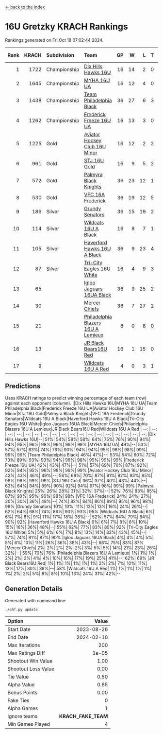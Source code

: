 [<- back to the index](readme.md)
# 16U Gretzky KRACH Rankings
Rankings generated on Fri Oct 18 07:02:44 2024.

Rank|KRACH|Subdivision|Team|GP|W|L|T|OTW|OTL|SoS|Exp Wins|Win Diff
---:|---:|:---|:---|---:|---:|---:|---:|---:|---:|---:|---:|---:
1|1722|Championship|[Dix Hills Hawks 16U](https://gamesheetstats.com/seasons/3659/teams/140688/schedule)|16|14|2|0|1|0|340|14.8|-0.0
2|1645|Championship|[MYHA 16U UA](https://gamesheetstats.com/seasons/3659/teams/140695/schedule)|16|12|4|0|2|1|654|12.8|-0.0
3|1438|Championship|[Team Philadelphia Black](https://gamesheetstats.com/seasons/3659/teams/140698/schedule)|36|27|6|3|3|1|493|29.3|-0.0
4|1262|Championship|[Frederick Freeze 16U UA](https://gamesheetstats.com/seasons/3659/teams/140689/schedule)|16|13|3|0|0|0|362|13.9|0.0
5|1225|Gold|[Aviator Hockey Club 16U Minor](https://gamesheetstats.com/seasons/3659/teams/140687/schedule)|16|12|2|2|3|1|420|13.9|0.0
6|961|Gold|[STJ 16U Gold](https://gamesheetstats.com/seasons/3659/teams/140697/schedule)|16|9|5|2|1|0|720|10.8|-0.0
7|572|Gold|[Palmyra Black Knights](https://gamesheetstats.com/seasons/3659/teams/140696/schedule)|36|23|12|1|3|0|537|24.4|0.0
8|530|Gold|[VFC 16A Frederick](https://gamesheetstats.com/seasons/3659/teams/140700/schedule)|36|19|12|5|0|4|634|22.3|-0.0
9|186|Silver|[Grundy Senators](https://gamesheetstats.com/seasons/3659/teams/140690/schedule)|36|15|19|2|0|0|573|16.9|0.0
10|114|Silver|[Wildcats 16U A Black](https://gamesheetstats.com/seasons/3659/teams/140725/schedule)|16|8|7|1|1|0|340|9.4|0.0
11|105|Silver|[Haverford Hawks 16U A Black](https://gamesheetstats.com/seasons/3659/teams/140691/schedule)|36|9|23|4|0|2|671|11.9|0.0
12|87|Silver|[Tri-City Eagles 16U White](https://gamesheetstats.com/seasons/3659/teams/140699/schedule)|16|4|9|3|0|1|363|6.4|0.0
13|65||[Igloo Jaguars 16UA Black](https://gamesheetstats.com/seasons/3659/teams/140692/schedule)|36|9|25|2|0|4|657|10.9|0.0
14|30||[Mercer Chiefs](https://gamesheetstats.com/seasons/3659/teams/140694/schedule)|36|7|27|2|1|1|535|8.9|0.0
15|21||[Philadelphia Blazers 16U A Lemieux](https://gamesheetstats.com/seasons/3659/teams/140717/schedule)|8|0|8|0|0|0|693|0.9|0.0
16|13||[JR Black Bears16U Red](https://gamesheetstats.com/seasons/3659/teams/140693/schedule)|16|1|15|0|0|0|339|1.9|0.0
17|9||[Wildcats 16U A Red](https://gamesheetstats.com/seasons/3659/teams/140726/schedule)|4|0|3|1|0|0|27|1.4|0.0

## Predictions
Uses KRACH ratings to predict winning percentage of each team (row) against each opponent (column).
||Dix Hills Hawks 16U|MYHA 16U UA|Team Philadelphia Black|Frederick Freeze 16U UA|Aviator Hockey Club 16U Minor|STJ 16U Gold|Palmyra Black Knights|VFC 16A Frederick|Grundy Senators|Wildcats 16U A Black|Haverford Hawks 16U A Black|Tri-City Eagles 16U White|Igloo Jaguars 16UA Black|Mercer Chiefs|Philadelphia Blazers 16U A Lemieux|JR Black Bears16U Red|Wildcats 16U A Red
| --: | --: | --: | --: | --: | --: | --: | --: | --: | --: | --: | --: | --: | --: | --: | --: | --: | --: 
|Dix Hills Hawks 16U|--| 51%| 54%| 58%| 58%| 64%| 75%| 76%| 90%| 94%| 94%| 95%| 96%| 98%| 99%| 99%| 99%
|MYHA 16U UA| 49%|--| 53%| 57%| 57%| 63%| 74%| 76%| 90%| 94%| 94%| 95%| 96%| 98%| 99%| 99%| 99%
|Team Philadelphia Black| 46%| 47%|--| 53%| 54%| 60%| 72%| 73%| 89%| 93%| 93%| 94%| 96%| 98%| 99%| 99%| 99%
|Frederick Freeze 16U UA| 42%| 43%| 47%|--| 51%| 57%| 69%| 70%| 87%| 92%| 92%| 94%| 95%| 98%| 98%| 99%| 99%
|Aviator Hockey Club 16U Minor| 42%| 43%| 46%| 49%|--| 56%| 68%| 70%| 87%| 91%| 92%| 93%| 95%| 98%| 98%| 99%| 99%
|STJ 16U Gold| 36%| 37%| 40%| 43%| 44%|--| 63%| 64%| 84%| 89%| 90%| 92%| 94%| 97%| 98%| 99%| 99%
|Palmyra Black Knights| 25%| 26%| 28%| 31%| 32%| 37%|--| 52%| 76%| 83%| 85%| 87%| 90%| 95%| 96%| 98%| 98%
|VFC 16A Frederick| 24%| 24%| 27%| 30%| 30%| 36%| 48%|--| 74%| 82%| 84%| 86%| 89%| 95%| 96%| 98%| 98%
|Grundy Senators| 10%| 10%| 11%| 13%| 13%| 16%| 24%| 26%|--| 62%| 64%| 68%| 74%| 86%| 90%| 93%| 95%
|Wildcats 16U A Black|  6%|  6%|  7%|  8%|  9%| 11%| 17%| 18%| 38%|--| 52%| 57%| 64%| 79%| 84%| 90%| 92%
|Haverford Hawks 16U A Black|  6%|  6%|  7%|  8%|  8%| 10%| 15%| 16%| 36%| 48%|--| 55%| 62%| 77%| 83%| 89%| 92%
|Tri-City Eagles 16U White|  5%|  5%|  6%|  6%|  7%|  8%| 13%| 14%| 32%| 43%| 45%|--| 57%| 74%| 81%| 87%| 90%
|Igloo Jaguars 16UA Black|  4%|  4%|  4%|  5%|  5%|  6%| 10%| 11%| 26%| 36%| 38%| 43%|--| 68%| 75%| 83%| 87%
|Mercer Chiefs|  2%|  2%|  2%|  2%|  2%|  3%|  5%|  5%| 14%| 21%| 23%| 26%| 32%|--| 59%| 70%| 76%
|Philadelphia Blazers 16U A Lemieux|  1%|  1%|  1%|  2%|  2%|  2%|  4%|  4%| 10%| 16%| 17%| 19%| 25%| 41%|--| 62%| 69%
|JR Black Bears16U Red|  1%|  1%|  1%|  1%|  1%|  1%|  2%|  2%|  7%| 10%| 11%| 13%| 17%| 30%| 38%|--| 58%
|Wildcats 16U A Red|  1%|  1%|  1%|  1%|  1%|  1%|  2%|  2%|  5%|  8%|  8%| 10%| 13%| 24%| 31%| 42%|--

## Generation Details

Generated with command line:
```
./ahf.py update
```

| Option | Value |
| :----- | ----: |
| Start Date | 2023-08-26 |
| End Date | 2024-02-10 |
| Max Iterations | 200 |
| Max Ratings Diff | 1e-05 |
| Shootout Win Value | 1.00 |
| Shootout Loss Value | 0.00 |
| Tie Value | 0.50 |
| Alpha Value | 0.85 |
| Bonus Points | 0.00 |
| Fake Ties | 0 |
| Alpha Games | 1 |
| Ignore teams | __KRACH_FAKE_TEAM__ |
| Min Games Played | 4 |

